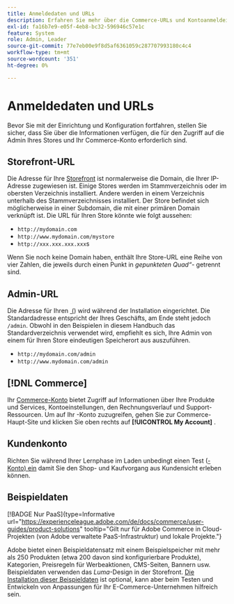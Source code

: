 ```yaml
---
title: Anmeldedaten und URLs
description: Erfahren Sie mehr über die Commerce-URLs und Kontoanmeldeinformationen, mit denen Sie Zugriff auf Ihren Admin und Ihre Storefront erhalten.
exl-id: fa16b7e9-e05f-4eb8-bc32-596946c57e1c
feature: System
role: Admin, Leader
source-git-commit: 77e7eb00e9f8d5af6361059c287707993180c4c4
workflow-type: tm+mt
source-wordcount: '351'
ht-degree: 0%

---
```


# Anmeldedaten und URLs

Bevor Sie mit der Einrichtung und Konfiguration fortfahren, stellen Sie sicher, dass Sie über die Informationen verfügen, die für den Zugriff auf die Admin Ihres Stores und Ihr Commerce-Konto erforderlich sind.

## Storefront-URL

Die Adresse für Ihre [Storefront](storefront.md) ist normalerweise die Domain, die Ihrer IP-Adresse zugewiesen ist. Einige Stores werden im Stammverzeichnis oder im obersten Verzeichnis installiert. Andere werden in einem Verzeichnis unterhalb des Stammverzeichnisses installiert. Der Store befindet sich möglicherweise in einer Subdomain, die mit einer primären Domain verknüpft ist. Die URL für Ihren Store könnte wie folgt aussehen:

- `http://mydomain.com`
- `http://www.mydomain.com/mystore`
- `http://xxx.xxx.xxx.xxx`s

Wenn Sie noch keine Domain haben, enthält Ihre Store-URL eine Reihe von vier Zahlen, die jeweils durch einen Punkt in _gepunkteten Quad“-_ getrennt sind.

## Admin-URL

Die Adresse für Ihren [&#x200B; (](admin.md)) wird während der Installation eingerichtet. Die Standardadresse entspricht der Ihres Geschäfts, am Ende steht jedoch `/admin`. Obwohl in den Beispielen in diesem Handbuch das Standardverzeichnis verwendet wird, empfiehlt es sich, Ihre Admin von einem für Ihren Store eindeutigen Speicherort aus auszuführen.

- `http://mydomain.com/admin`
- `http://www.mydomain.com/admin`

## [!DNL Commerce]

Ihr [Commerce-Konto](commerce-account-create.md) bietet Zugriff auf Informationen über Ihre Produkte und Services, Kontoeinstellungen, den Rechnungsverlauf und Support-Ressourcen. Um auf Ihr -Konto zuzugreifen, gehen Sie zur Commerce-Haupt-Site und klicken Sie oben rechts auf **[!UICONTROL My Account]** .

## Kundenkonto

Richten Sie während Ihrer Lernphase im Laden unbedingt einen Test ([-Konto) ein](../customers/account-dashboard.md) damit Sie den Shop- und Kaufvorgang aus Kundensicht erleben können.

## Beispieldaten

[!BADGE Nur PaaS]{type=Informative url="https://experienceleague.adobe.com/de/docs/commerce/user-guides/product-solutions" tooltip="Gilt nur für Adobe Commerce in Cloud-Projekten (von Adobe verwaltete PaaS-Infrastruktur) und lokale Projekte."}

Adobe bietet einen Beispieldatensatz mit einem Beispielspeicher mit mehr als 250 Produkten (etwa 200 davon sind konfigurierbare Produkte), Kategorien, Preisregeln für Werbeaktionen, CMS-Seiten, Bannern usw. Beispieldaten verwenden das _Luma_-Design in der Storefront. [Die Installation dieser Beispieldaten](https://experienceleague.adobe.com/docs/commerce-operations/installation-guide/next-steps/sample-data/overview.html?lang=de) ist optional, kann aber beim Testen und Entwickeln von Anpassungen für Ihr E-Commerce-Unternehmen hilfreich sein.
